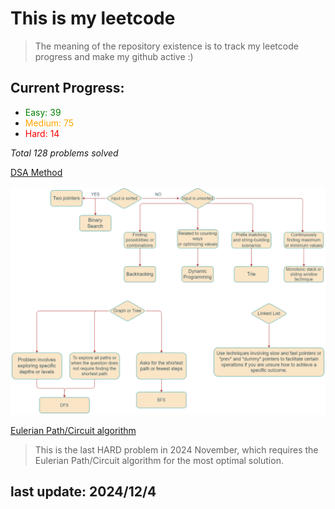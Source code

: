 # This is my leetcode

>The meaning of the repository existence is to track my leetcode progress and make my github active :)


## Current Progress:
- <span style="color:green">Easy: 39</span>
- <span style="color:orange">Medium: 75</span>
- <span style="color:red">Hard: 14</span>

*Total 128 problems solved*

[DSA Method](https://leetcode.com/problems/split-a-string-into-the-max-number-of-unique-substrings/editorial/#overview)

![DSA Road Map](./imgs/DSA_road_map.png)

[Eulerian Path/Circuit algorithm](https://www.youtube.com/watch?v=8MpoO2zA2l4)
> This is the last HARD  problem in 2024 November, which requires the Eulerian Path/Circuit algorithm for the most optimal solution.

## last update: 2024/12/4